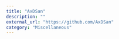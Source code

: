 ```yaml
---
title: "AxDSan"
description: ""
external_url: "https://github.com/AxDSan"
category: "Miscellaneous"
---
```

